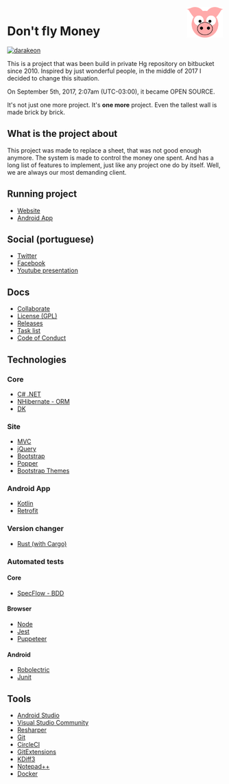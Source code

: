 <img src="site/MVC/Assets/images/pig.svg" width="85" align="right"/>

# Don't fly Money

[![darakeon](https://circleci.com/gh/darakeon/dfm.svg?style=svg)](.circleci/config.yml)

This is a project that was been build in private Hg repository on
bitbucket since 2010. Inspired by just wonderful people, in the middle
of 2017 I decided to change this situation.

On September 5th, 2017, 2:07am (UTC-03:00), it became OPEN SOURCE.

It's not just one more project. It's **one more** project. Even the
tallest wall is made brick by brick.

## What is the project about

This project was made to replace a sheet, that was not good enough
anymore. The system is made to control the money one spent. And has a
long list of features to implement, just like any project one do by
itself. Well, we are always our most demanding client.

## Running project

- [Website](https://dontflymoney.com/)
- [Android App](https://play.google.com/store/apps/details?id=com.dontflymoney.view)

## Social (portuguese)

- [Twitter](https://twitter.com/dfm_grunt)
- [Facebook](https://www.facebook.com/dontflymoney/)
- [Youtube presentation](https://www.youtube.com/watch?v=S_i1N5nMRa4)

## Docs

- [Collaborate](CONTRIBUTING.md)
- [License (GPL)](LICENSE.md)
- [Releases](docs/RELEASES.md)
- [Task list](docs/TODO.md)
- [Code of Conduct](CODE_OF_CONDUCT.md)

## Technologies

### Core

- [C# .NET](https://docs.microsoft.com/en-us/dotnet/csharp)
- [NHibernate - ORM](https://nhibernate.info)
- [DK](https://github.com/darakeon/dk-lib)

### Site

- [MVC](https://dotnet.microsoft.com/apps/aspnet/mvc)
- [jQuery](https://jquery.com)
- [Bootstrap](https://getbootstrap.com)
- [Popper](https://popper.js.org/)
- [Bootstrap Themes](https://bootswatch.com)

### Android App

- [Kotlin](https://kotlinlang.org)
- [Retrofit](https://square.github.io/retrofit/)

### Version changer

- [Rust (with Cargo)](https://www.rust-lang.org)

### Automated tests

#### Core

- [SpecFlow - BDD](https://specflow.org)

#### Browser

- [Node](https://nodejs.org/en/)
- [Jest](https://jestjs.io/)
- [Puppeteer](https://developers.google.com/web/tools/puppeteer)

#### Android

- [Robolectric](http://robolectric.org/)
- [Junit](https://junit.org/)

## Tools

- [Android Studio](https://developer.android.com/studio/index.html)
- [Visual Studio Community](https://www.visualstudio.com/vs/)
- [Resharper](https://www.jetbrains.com/resharper/)
- [Git](https://git-scm.com/)
- [CircleCI](https://circleci.com/)
- [GitExtensions](https://github.com/gitextensions/gitextensions)
- [KDiff3](https://www.kde.org/applications/development/kdiff3/)
- [Notepad++](https://notepad-plus-plus.org/)
- [Docker](https://www.docker.com/)
